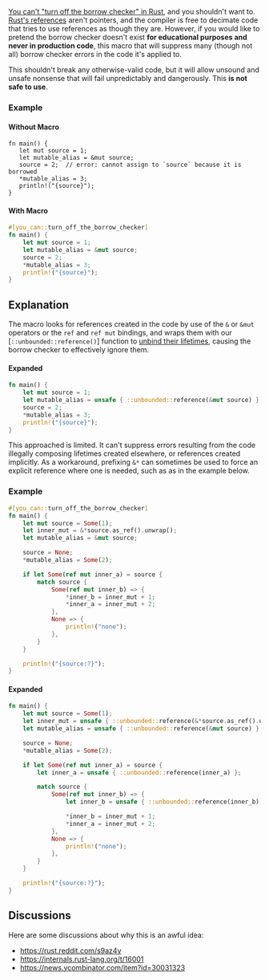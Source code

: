 [You can't "turn off the borrow checker" in Rust][OFF], and you shouldn't want
to. [Rust's references][REF] aren't pointers, and the compiler is free to
decimate code that tries to use references as though they are. However, if you
would like to pretend the borrow checker doesn't exist **for educational
purposes and never in production code**, this macro that will suppress many
(though not all) borrow checker errors in the code it's applied to.

This shouldn't break any otherwise-valid code, but it will allow unsound and
unsafe nonsense that will fail unpredictably and dangerously. This **is not safe
to use**.

### Example

#### Without Macro

```compile_fail
fn main() {
   let mut source = 1;
   let mutable_alias = &mut source;
   source = 2;  // error: cannot assign to `source` because it is borrowed
   *mutable_alias = 3;
   println!("{source}");
}
```

#### With Macro

```rust
#[you_can::turn_off_the_borrow_checker]
fn main() {
    let mut source = 1;
    let mutable_alias = &mut source;
    source = 2;
    *mutable_alias = 3;
    println!("{source}");
}
```

## Explanation

The macro looks for references created in the code by use of the `&` or `&mut`
operators or the `ref` and `ref mut` bindings, and wraps them with our
[`::unbounded::reference()`] function to [unbind their lifetimes][UBL], causing
the borrow checker to effectively ignore them.

#### Expanded

```rust
fn main() {
    let mut source = 1;
    let mutable_alias = unsafe { ::unbounded::reference(&mut source) };
    source = 2;
    *mutable_alias = 3;
    println!("{source}");
}
```

This approached is limited. It can't suppress errors resulting from the code
illegally composing lifetimes created elsewhere, or references created
implicitly. As a workaround, prefixing `&*` can sometimes be used to force an
explicit reference where one is needed, such as as in the example below.

### Example

```rust
#[you_can::turn_off_the_borrow_checker]
fn main() {
    let mut source = Some(1);
    let inner_mut = &*source.as_ref().unwrap();
    let mutable_alias = &mut source;

    source = None;
    *mutable_alias = Some(2);

    if let Some(ref mut inner_a) = source {
        match source {
            Some(ref mut inner_b) => {
                *inner_b = inner_mut + 1;
                *inner_a = inner_mut + 2;
            },
            None => {
                println!("none");
            },
        }
    }

    println!("{source:?}");
}
```

#### Expanded

```rust
fn main() {
    let mut source = Some(1);
    let inner_mut = unsafe { ::unbounded::reference(&*source.as_ref().unwrap()) };
    let mutable_alias = unsafe { ::unbounded::reference(&mut source) };

    source = None;
    *mutable_alias = Some(2);

    if let Some(ref mut inner_a) = source {
        let inner_a = unsafe { ::unbounded::reference(inner_a) };

        match source {
            Some(ref mut inner_b) => {
                let inner_b = unsafe { ::unbounded::reference(inner_b) };

                *inner_b = inner_mut + 1;
                *inner_a = inner_mut + 2;
            },
            None => {
                println!("none");
            },
        }
    }

    println!("{source:?}");
}
```

## Discussions

Here are some discussions about why this is an awful idea:

- <https://rust.reddit.com/s9az4y>
- <https://internals.rust-lang.org/t/16001>
- <https://news.ycombinator.com/item?id=30031323>

[OFF]: https://steveklabnik.com/writing/you-can-t-turn-off-the-borrow-checker-in-rust
[REF]: https://doc.rust-lang.org/std/primitive.reference.html
[UBL]: https://doc.rust-lang.org/nomicon/unbounded-lifetimes.html
